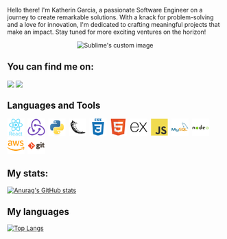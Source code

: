 
Hello there! I'm Katherin Garcia, a passionate Software Engineer on a journey to create remarkable solutions. With a knack for problem-solving and a love for innovation, I'm dedicated to crafting meaningful projects that make an impact. Stay tuned for more exciting ventures on the horizon!

<p align="center">
  <img src="https://i.giphy.com/media/i4MAH84pqe2m2aVojc/giphy.webp" alt="Sublime's custom image"/>
</p>


## You can find me on:
<a href="https://www.linkedin.com/in/katherin-garcia-9845a8194/" target="blank"><img align="center" src="https://cdn-icons-png.flaticon.com/512/2504/2504923.png" height="40" /></a>
<a href="https://angel.co/u/katherin-garcia" target="blank"><img align="center" src="https://cdn-icons-png.flaticon.com/512/3308/3308395.png" height="40" /></a>

## Languages and Tools

<div>
  <img src="https://github.com/devicons/devicon/blob/master/icons/react/react-original-wordmark.svg" title="React" alt="React" width="40" height="40"/>&nbsp;
  <img src="https://github.com/devicons/devicon/blob/master/icons/redux/redux-original.svg" title="Redux" alt="Redux " width="40" height="40"/>&nbsp;
   <img src="https://github.com/devicons/devicon/blob/master/icons/python/python-original.svg" title="Python" alt="Python " width="40" height="40"/>&nbsp;
  <img src="https://github.com/devicons/devicon/blob/master/icons/flask/flask-original.svg" title="Flask" alt="flask " width="40" height="40"/>&nbsp;
  <img src="https://github.com/devicons/devicon/blob/master/icons/css3/css3-plain-wordmark.svg"  title="CSS3" alt="CSS" width="40" height="40"/>&nbsp;
  <img src="https://github.com/devicons/devicon/blob/master/icons/html5/html5-original.svg" title="HTML5" alt="HTML" width="40" height="40"/>&nbsp;
  <img src="https://github.com/devicons/devicon/blob/master/icons/express/express-original.svg" title="Express" alt="Express" width="40" height="40"/>&nbsp;
  <img src="https://github.com/devicons/devicon/blob/master/icons/javascript/javascript-original.svg" title="JavaScript" alt="JavaScript" width="40" height="40"/>&nbsp;
  <img src="https://github.com/devicons/devicon/blob/master/icons/mysql/mysql-original-wordmark.svg" title="MySQL"  alt="MySQL" width="40" height="40"/>&nbsp;
  <img src="https://github.com/devicons/devicon/blob/master/icons/nodejs/nodejs-original-wordmark.svg" title="NodeJS" alt="NodeJS" width="40" height="40"/>&nbsp;
  <img src="https://github.com/devicons/devicon/blob/master/icons/amazonwebservices/amazonwebservices-plain-wordmark.svg" title="AWS" alt="AWS" width="40" height="40"/>&nbsp;
  <img src="https://github.com/devicons/devicon/blob/master/icons/git/git-original-wordmark.svg" title="Git" **alt="Git" width="40" height="40"/>
</div>

## My stats:

[![Anurag's GitHub stats](https://github-readme-stats.vercel.app/api?username=Katherin4u&show_icons=true&theme=radical)](https://github.com/anuraghazra/github-readme-stats)

## My languages
[![Top Langs](https://github-readme-stats.vercel.app/api/top-langs/?username=Katherin4u&layout=compact&theme=radical)](https://github.com/anuraghazra/github-readme-stats)


<!--
**Katherin4u/Katherin4u** is a ✨ _special_ ✨ repository because its `README.md` (this file) appears on your GitHub profile.

Here are some ideas to get you started:

- 🔭 I’m currently working on ...
- 🌱 I’m currently learning ...
- 👯 I’m looking to collaborate on ...
- 🤔 I’m looking for help with ...
- 💬 Ask me about ...
- 📫 How to reach me: ...
- 😄 Pronouns: ...
- ⚡ Fun fact: ...
-->
